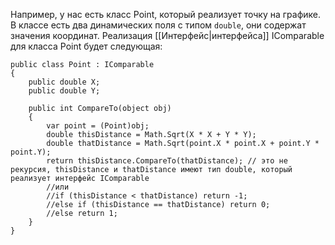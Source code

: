 
Например, у нас есть класс Point, который реализует точку на графике. В классе есть два динамических поля с типом `double`, они содержат значения координат. Реализация [[Интерфейс|интерфейса]] IComparable для класса Point будет следующая:
```
public class Point : IComparable
{
    public double X;
    public double Y;

    public int CompareTo(object obj)
    {
        var point = (Point)obj;
        double thisDistance = Math.Sqrt(X * X + Y * Y);
        double thatDistance = Math.Sqrt(point.X * point.X + point.Y * point.Y);
        return thisDistance.CompareTo(thatDistance); // это не рекурсия, thisDistance и thatDistance имеют тип double, который реализует интерфейс IComparable
        //или
        //if (thisDistance < thatDistance) return -1;
        //else if (thisDistance == thatDistance) return 0;
        //else return 1;
    }
}
```